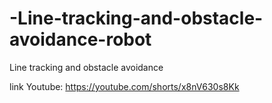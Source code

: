 # -Line-tracking-and-obstacle-avoidance-robot
 Line tracking and obstacle avoidance
 
 link Youtube: https://youtube.com/shorts/x8nV630s8Kk
